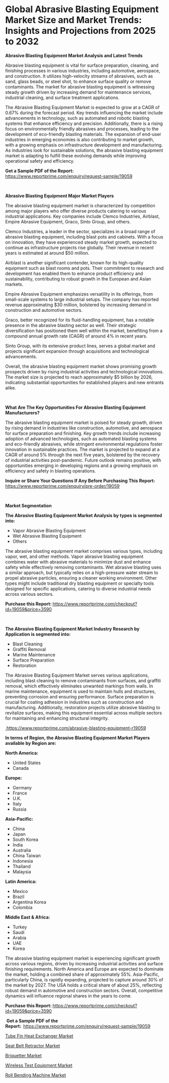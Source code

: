<p><h1>Global Abrasive Blasting Equipment Market Size and Market Trends: Insights and Projections from 2025 to 2032</h1></p><p><strong>Abrasive Blasting Equipment Market Analysis and Latest Trends</strong></p>
<p><p>Abrasive blasting equipment is vital for surface preparation, cleaning, and finishing processes in various industries, including automotive, aerospace, and construction. It utilizes high-velocity streams of abrasives, such as sand, glass beads, or steel shot, to enhance surface quality or remove contaminants. The market for abrasive blasting equipment is witnessing steady growth driven by increasing demand for maintenance services, industrial cleaning, and surface treatment applications.</p><p>The Abrasive Blasting Equipment Market is expected to grow at a CAGR of 0.67% during the forecast period. Key trends influencing the market include advancements in technology, such as automated and robotic blasting systems that enhance efficiency and precision. Additionally, there is a rising focus on environmentally friendly abrasives and processes, leading to the development of eco-friendly blasting materials. The expansion of end-user industries in emerging economies is also contributing to market growth, with a growing emphasis on infrastructure development and manufacturing. As industries look for sustainable solutions, the abrasive blasting equipment market is adapting to fulfill these evolving demands while improving operational safety and efficiency.</p></p>
<p><strong>Get a Sample PDF of the Report:&nbsp;</strong> <a href="https://www.reportprime.com/enquiry/request-sample/19059?utm_campaign=28&utm_medium=2&utm_source=Github&utm_content=ia&utm_term=19032025&utm_id=abrasive-blasting-equipment">https://www.reportprime.com/enquiry/request-sample/19059</a></p>
<p>&nbsp;</p>
<p><strong>Abrasive Blasting Equipment Major Market Players</strong></p>
<p><p>The abrasive blasting equipment market is characterized by competition among major players who offer diverse products catering to various industrial applications. Key companies include Clemco Industries, Airblast, Empire Abrasive Equipment, Graco, Sinto Group, and others. </p><p>Clemco Industries, a leader in the sector, specializes in a broad range of abrasive blasting equipment, including blast pots and cabinets. With a focus on innovation, they have experienced steady market growth, expected to continue as infrastructure projects rise globally. Their revenue in recent years is estimated at around $50 million.</p><p>Airblast is another significant contender, known for its high-quality equipment such as blast rooms and pots. Their commitment to research and development has enabled them to enhance product efficiency and sustainability, contributing to robust growth in the European and Asian markets.</p><p>Empire Abrasive Equipment emphasizes versatility in its offerings, from small-scale systems to large industrial setups. The company has reported revenue approximating $30 million, bolstered by increasing demand in construction and automotive sectors.</p><p>Graco, better recognized for its fluid-handling equipment, has a notable presence in the abrasive blasting sector as well. Their strategic diversification has positioned them well within the market, benefiting from a compound annual growth rate (CAGR) of around 4% in recent years.</p><p>Sinto Group, with its extensive product lines, serves a global market and projects significant expansion through acquisitions and technological advancements. </p><p>Overall, the abrasive blasting equipment market shows promising growth prospects driven by rising industrial activities and technological innovations. The market size is projected to reach approximately $5 billion by 2026, indicating substantial opportunities for established players and new entrants alike.</p></p>
<p>&nbsp;</p>
<p><strong>What Are The Key Opportunities For Abrasive Blasting Equipment Manufacturers?</strong></p>
<p><p>The abrasive blasting equipment market is poised for steady growth, driven by rising demand in industries like construction, automotive, and aerospace for surface preparation and finishing. Key growth trends include increasing adoption of advanced technologies, such as automated blasting systems and eco-friendly abrasives, while stringent environmental regulations foster innovation in sustainable practices. The market is projected to expand at a CAGR of around 5% through the next five years, bolstered by the recovery of industrial activities post-pandemic. Future outlook remains positive, with opportunities emerging in developing regions and a growing emphasis on efficiency and safety in blasting operations.</p></p>
<p><strong>Inquire or Share Your Questions If Any Before Purchasing This Report:</strong> <a href="https://www.reportprime.com/enquiry/pre-order/19059?utm_campaign=28&utm_medium=2&utm_source=Github&utm_content=ia&utm_term=19032025&utm_id=abrasive-blasting-equipment">https://www.reportprime.com/enquiry/pre-order/19059</a></p>
<p>&nbsp;</p>
<p><strong>Market Segmentation</strong></p>
<p><strong>The Abrasive Blasting Equipment Market Analysis by types is segmented into:</strong></p>
<p><ul><li>Vapor Abrasive Blasting Equipment</li><li>Wet Abrasive Blasting Equipment</li><li>Others</li></ul></p>
<p><p>The abrasive blasting equipment market comprises various types, including vapor, wet, and other methods. Vapor abrasive blasting equipment combines water with abrasive materials to minimize dust and enhance safety while effectively removing contaminants. Wet abrasive blasting uses a similar approach, but typically relies on a high-pressure water stream to propel abrasive particles, ensuring a cleaner working environment. Other types might include traditional dry blasting equipment or specialty tools designed for specific applications, catering to diverse industrial needs across various sectors.</p></p>
<p><strong>Purchase this Report:&nbsp;</strong><a href="https://www.reportprime.com/checkout?id=19059&price=3590&utm_campaign=28&utm_medium=2&utm_source=Github&utm_content=ia&utm_term=19032025&utm_id=abrasive-blasting-equipment">https://www.reportprime.com/checkout?id=19059&price=3590</a></p>
<p>&nbsp;</p>
<p><strong>The Abrasive Blasting Equipment Market Industry Research by Application is segmented into:</strong></p>
<p><ul><li>Blast Cleaning</li><li>Graffiti Removal</li><li>Marine Maintenance</li><li>Surface Preparation</li><li>Restoration</li></ul></p>
<p><p>The Abrasive Blasting Equipment Market serves various applications, including blast cleaning to remove contaminants from surfaces, and graffiti removal, which effectively eliminates unwanted markings from walls. In marine maintenance, equipment is used to maintain hulls and structures, preventing corrosion and ensuring performance. Surface preparation is crucial for coating adhesion in industries such as construction and manufacturing. Additionally, restoration projects utilize abrasive blasting to revitalize surfaces, making this equipment essential across multiple sectors for maintaining and enhancing structural integrity.</p></p>
<p><a href="https://www.reportprime.com/abrasive-blasting-equipment-r19059?utm_campaign=28&utm_medium=2&utm_source=Github&utm_content=ia&utm_term=19032025&utm_id=abrasive-blasting-equipment">&nbsp;https://www.reportprime.com/abrasive-blasting-equipment-r19059</a></p>
<p><strong>In terms of Region, the Abrasive Blasting Equipment Market Players available by Region are:</strong></p>
<p>
    <p> <strong> North America: </strong>
        <ul>
            <li>United States</li>
            <li>Canada</li>
        </ul>
        </p> 
    <p> <strong> Europe: </strong>
        <ul>
            <li>Germany</li>
            <li>France</li>
            <li>U.K.</li>
            <li>Italy</li>
            <li>Russia</li>
        </ul>
        </p> 
    <p> <strong> Asia-Pacific: </strong>
        <ul>
            <li>China</li>
            <li>Japan</li>
            <li>South Korea</li>
            <li>India</li>
            <li>Australia</li>
            <li>China Taiwan</li>
            <li>Indonesia</li>
            <li>Thailand</li>
            <li>Malaysia</li>
        </ul>
        </p> 
    <p> <strong> Latin America: </strong>
        <ul>
            <li>Mexico</li>
            <li>Brazil</li>
            <li>Argentina Korea</li>
            <li>Colombia</li>
        </ul>
        </p> 
    <p> <strong> Middle East & Africa: </strong>
        <ul>
            <li>Turkey</li>
            <li>Saudi</li>
            <li>Arabia</li>
            <li>UAE</li>
            <li>Korea</li>
        </ul>
    </p>
    </p>
<p><p>The abrasive blasting equipment market is experiencing significant growth across various regions, driven by increasing industrial activities and surface finishing requirements. North America and Europe are expected to dominate the market, holding a combined share of approximately 55%. Asia-Pacific, particularly China, is rapidly expanding, projected to capture around 30% of the market by 2027. The USA holds a critical share of about 25%, reflecting robust demand in automotive and construction sectors. Overall, competitive dynamics will influence regional shares in the years to come.</p></p>
<p><strong>Purchase this Report: </strong><a href="https://www.reportprime.com/checkout?id=19059&price=3590&utm_campaign=28&utm_medium=2&utm_source=Github&utm_content=ia&utm_term=19032025&utm_id=abrasive-blasting-equipment">https://www.reportprime.com/checkout?id=19059&price=3590</a></p>
<p>&nbsp;<strong>Get a Sample PDF of the Report:&nbsp;&nbsp;</strong><a href="https://www.reportprime.com/enquiry/request-sample/19059?utm_campaign=28&utm_medium=2&utm_source=Github&utm_content=ia&utm_term=19032025&utm_id=abrasive-blasting-equipment">https://www.reportprime.com/enquiry/request-sample/19059</a></p>
<p><strong></strong></p>
<p><p><a href="https://github.com/motosyuliq/Market-Research-Report-List-1/blob/main/tube-fin-heat-exchanger-market.md?utm_campaign=28&utm_medium=2&utm_source=Github&utm_content=ia&utm_term=19032025&utm_id=abrasive-blasting-equipment">Tube Fin Heat Exchanger Market</a></p><p><a href="https://github.com/muskoaizahfi/Market-Research-Report-List-1/blob/main/seat-belt-retractor-market.md?utm_campaign=28&utm_medium=2&utm_source=Github&utm_content=ia&utm_term=19032025&utm_id=abrasive-blasting-equipment">Seat Belt Retractor Market</a></p><p><a href="https://github.com/thapabylers2/Market-Research-Report-List-1/blob/main/briquetter-market.md?utm_campaign=28&utm_medium=2&utm_source=Github&utm_content=ia&utm_term=19032025&utm_id=abrasive-blasting-equipment">Briquetter Market</a></p><p><a href="https://github.com/wymarnaiz/Market-Research-Report-List-1/blob/main/wireless-test-equipment-market.md?utm_campaign=28&utm_medium=2&utm_source=Github&utm_content=ia&utm_term=19032025&utm_id=abrasive-blasting-equipment">Wireless Test Equipment Market</a></p><p><a href="https://github.com/ryantindyaiz/Market-Research-Report-List-1/blob/main/roll-bending-machine-market.md?utm_campaign=28&utm_medium=2&utm_source=Github&utm_content=ia&utm_term=19032025&utm_id=abrasive-blasting-equipment">Roll Bending Machine Market</a></p></p>